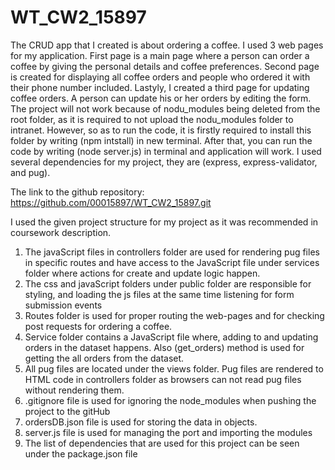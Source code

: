 # WT_CW2_15897

The CRUD app that I created is about ordering a coffee. I used 3 web pages for my application. First page is a main page where a person can order a coffee by giving the personal details and coffee preferences. Second page is created for displaying all coffee orders and people who ordered it with their phone number included. Lastyly, I created a third page for updating coffee orders. A person can update his or her orders by editing the form.
The project will not work because of nodu_modules being deleted from the root folder, as it is required to not upload the nodu_modules folder to intranet. However, so as to run the code, it is firstly required to install this folder by writing (npm intstall) in new terminal.
After that, you can run the code by writing (node server.js) in terminal and application will work. I used several dependencies for my project, they are (express, express-validator, and pug).

The link to the github repository: https://github.com/00015897/WT_CW2_15897.git

I used the given project structure for my project as it was recommended in coursework description.

1. The javaScript files in controllers folder are used for rendering pug files in specific routes and have access to the JavaScript file under services folder where actions for create and update logic happen.
2. The css and javaScript folders under public folder are responsible for styling, and loading the js files at the same time listening for form submission events
3. Routes folder is used for proper routing the web-pages and for checking post requests for ordering a coffee.
4. Service folder contains a JavaScript file where, adding to and updating orders in the dataset happens. Also (get_orders) method is used for getting the all orders from the dataset.
5. All pug files are located under the views folder. Pug files are rendered to HTML code in controllers folder as browsers can not read pug files without rendering them.
6. .gitignore file is used for ignoring the node_modules when pushing the project to the gitHub
7. ordersDB.json file is used for storing the data in objects.
8. server.js file is used for managing the port and importing the modules
9. The list of dependencies that are used for this project can be seen under the package.json file